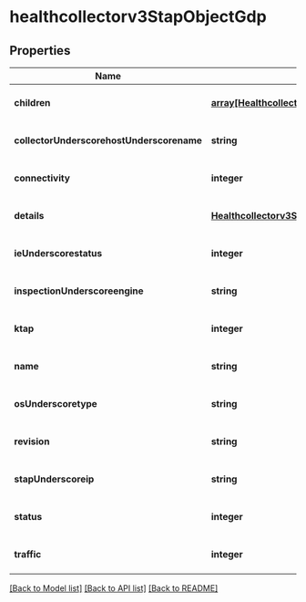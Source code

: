 # healthcollectorv3StapObjectGdp

## Properties
Name | Type | Description | Notes
------------ | ------------- | ------------- | -------------
**children** | [**array[Healthcollectorv3InspectionEngineObjectGdp]**](Healthcollectorv3InspectionEngineObjectGdp.md) |  | [optional] [default to null]
**collectorUnderscorehostUnderscorename** | **string** |  | [optional] [default to null]
**connectivity** | **integer** |  | [optional] [default to null]
**details** | [**Healthcollectorv3StapDetailsObjectGdp**](Healthcollectorv3StapDetailsObjectGdp.md) |  | [optional] [default to null]
**ieUnderscorestatus** | **integer** |  | [optional] [default to null]
**inspectionUnderscoreengine** | **string** |  | [optional] [default to null]
**ktap** | **integer** |  | [optional] [default to null]
**name** | **string** |  | [optional] [default to null]
**osUnderscoretype** | **string** |  | [optional] [default to null]
**revision** | **string** |  | [optional] [default to null]
**stapUnderscoreip** | **string** |  | [optional] [default to null]
**status** | **integer** |  | [optional] [default to null]
**traffic** | **integer** |  | [optional] [default to null]

[[Back to Model list]](../README.md#documentation-for-models) [[Back to API list]](../README.md#documentation-for-api-endpoints) [[Back to README]](../README.md)


